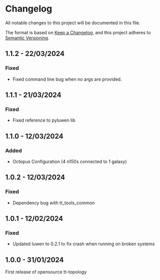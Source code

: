 # Changelog

All notable changes to this project will be documented in this file.

The format is based on [Keep a Changelog](https://keepachangelog.com/en/1.0.0/),
and this project adheres to [Semantic Versioning](https://semver.org/spec/v2.0.0.html).

## 1.1.2 - 22/03/2024

### Fixed
- Fixed command line bug when no args are provided.

## 1.1.1 - 21/03/2024

### Fixed
- Fixed reference to pyluwen lib

## 1.1.0 - 12/03/2024

### Added
- Octopus Configuration (4 n150s connected to 1 galaxy)


## 1.0.2 - 12/03/2024

### Fixed
- Dependency bug with tt_tools_common

## 1.0.1 - 12/02/2024

### Fixed
- Updated luwen to 0.2.1 to fix crash when running on broken systems

## 1.0.0 - 31/01/2024

First release of opensource tt-topology

